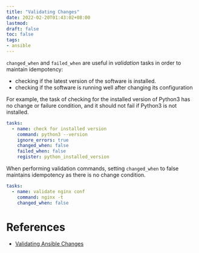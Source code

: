 ```yaml
---
title: "Validating Changes"
date: 2022-02-20T01:43:02+08:00
lastmod:
draft: false
toc: false
tags:
- ansible
---
```


`changed_when` and `failed_when` are useful in *validation* tasks in order to
maintain idempotency:
- checking if the latest version of the software is installed.
- checking if the software is running well after changing its configuration

For example, the task of checking for the installed version of Python3 has no
change or failure condition, and it should not fail if Python3 is not installed.

```yaml
tasks:
  - name: check for installed version
    command: python3 --version
	ignore_errors: true
	changed_when: false
	failed_when: false
    register: python_installed_version
```

When performing validation commands, setting `changed_when` to false maintains
idempotency as there is no change condition.

```yaml
tasks:
  - name: validate nginx conf
    command: nginx -t
	changed_when: false
```

# References
- [Validating Ansible Changes](https://adamj.eu/tech/2014/10/31/validating-ansible-changes/)
